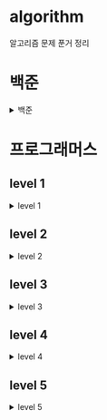 # algorithm

알고리즘 문제 푼거 정리

# 백준

<details>
<summary>백준</summary>

단계별로 풀기 푸는중

1. 입출력과 사칙연산 (완료)
2. if 문 (완료)
3. for 문 (완료)
4. while 문 (완료)
5. 1차원 배열 (완료)
6. 함수
7. 문자열
8. 기본 수학1
9. 기본 수학2
10. 재귀
11. 브루트 포스
12. 정렬
13. 집합과 맵
14. 백트래킹
15. 동적 계획법 1
16. 그리디 알고리즘
17. 정수론 및 조합론
18. 스택
19. 큐, 덱
20. 분할 정복
21. 이분 탐색
22. 우선순위 큐
23. 동적 계획법 2
24. DFS와 BFS
25. 최단 경로
26. 투 포인터
27. 동적 계획법과 최단거리 역추적
28. 트리
29. 유니온 파인드

</details>

# 프로그래머스

## level 1

<details>
<summary>level 1</summary>

| 문제번호 | 문제 이름                    |     언어     | 해결 여부 | 해결 날짜 |
| :------: | ---------------------------- | :----------: | :-------: | :-------: |
|    1     | K번째수                      |      JS      |     O     |           |
|    2     | 소수만들기                   |              |           |           |
|    3     | 음양 더하기                  |              |           |           |
|    4     | 신규 아이디 추천             |              |           |           |
|    5     | 폰켓몬                       |      JS      |     O     | 21.06.24  |
|    6     | 로또의 최고 순위와 최저 순위 |              |           |           |
|    7     | 모든 레코드 조회하기         | Oracle,MySQL |     O     | 21.06.24  |
|    8     | 체육복                       |              |           |           |
|    9     | 완주하지 못한 선수           |      JS      |     O     | 21.02.13  |
|    10    | 모의고사                     |      JS      |     O     | 21.02.15  |
|    11    | 내적                         |              |           |           |
|    12    | 크레인 인형뽑기 게임         |      JS      |     O     |   21.02   |
|    13    | 키패드 누르기                |              |           |           |
|    14    | 최댓값 구하기                |    MySQL     |     O     | 21.06.15  |
|    15    | 이름이 없는 동물의 아이디    |    MySQL     |     O     | 21.06.15  |
|    16    | 약수의 개수와 덧셈           |              |           |           |
|    17    | 예산                         |              |           |           |
|    18    | 3진법 뒤집기                 |      JS      |     O     |     ?     |
|    19    | 실패율                       |              |           |           |
|    20    | 역순 정렬하기                |    MySQL     |     O     | 21.06.15  |
|    21    | 이름이 있는 동물의 아이디    |    MySQL     |     O     | 21.06.15  |
|    22    | 아픈 동물 찾기               |    MySQL     |     O     | 21.06.15  |
|    23    | 두개 더 뽑아서 더하기        |      JS      |     O     |     ?     |
|    24    | 2016년                       |              |           |           |
|    25    | 어린 동물 찾기               |    MySQL     |     O     | 21.06.15  |
|    26    | 동물의 아이디와 이름         |    MySQL     |     O     | 21.06.15  |
|    27    | [1차] 비밀지도               |              |           |           |
|    28    | 여러 기준으로 정렬하기       |    MySQL     |     O     |           |
|    29    | 가운데 글자 가져오기         |              |           |           |
|    30    | 상위 n개 레코드              |              |           |           |
|    31    | [1차] 다트 게임              |              |           |           |
|    32    | 같은 숫자는 싫어             |              |           |           |
|    33    | 나누어 떨어지는 숫자 배열    |      JS      |     O     |     ?     |
|    34    | 두 정수 사이의 합            |              |           |           |
|    35    | 문자열 내 마음대로 정렬하기  |              |           |           |
|    36    | 문자열 내 p와 y의 개수       |      JS      |     O     |     ?     |
|    37    | 문자열 내림차순으로 배치하기 |              |           |           |
|    38    | 문자열 다르기 기본           |      JS      |     O     |     ?     |
|    39    | 서울에서 김서방 찾기         |      JS      |     O     |     ?     |
|    40    | 소수 찾기                    |      JS      |     O     | 21.06.24  |
|    41    | 수박수박수박수박수박수?      |              |           |           |
|    42    | 문자열을 정수로 바꾸기       |              |           |           |
|    43    | 시저 암호                    |              |           |           |
|    44    | 약수의 합                    |              |           |           |
|    45    | 이상한 문자 만들기           |              |           |           |
|    46    | 자릿수 더하기                |              |           |           |
|    47    | 자연수 뒤집어 배열로 만들기  |              |           |           |
|    48    | 정수 내림차순으로 배치하기   |              |           |           |
|    49    | 정수 제곱근 판별             |              |           |           |
|    50    | 제일 작은 수 제거하기        |              |           |           |
|    51    | 짝수와 홀수                  |              |           |           |
|    52    | 최대공약수와 최소공배수      |              |           |           |
|    53    | 콜라츠 추측                  |              |           |           |
|    54    | 평균 구하기                  |              |           |           |
|    55    | 하샤드 수                    |              |           |           |
|    56    | 핸드폰 번호 가리기           |              |           |           |
|    57    | 행렬의 덧셈                  |              |           |           |
|    58    | x만큼 간격이 있는 n개의 숫자 |              |           |           |
|    59    | 직사각형 별찍기              |              |           |           |

</details>

## level 2

<details>
<summary>level 2</summary>

</details>

## level 3

<details>
<summary>level 3</summary>

</details>

## level 4

<details>
<summary>level 4</summary>

</details>

## level 5

<details>
<summary>level 5</summary>

</details>
